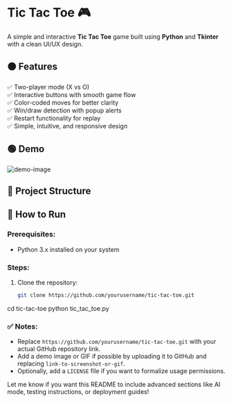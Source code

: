 # Tic Tac Toe 🎮

A simple and interactive **Tic Tac Toe** game built using **Python** and **Tkinter** with a clean UI/UX design.

## 🟠 Features
✅ Two-player mode (X vs O)  
✅ Interactive buttons with smooth game flow  
✅ Color-coded moves for better clarity  
✅ Win/draw detection with popup alerts  
✅ Restart functionality for replay  
✅ Simple, intuitive, and responsive design  

## 🟢 Demo

![demo-image](link-to-screenshot-or-gif)

## 📂 Project Structure

## 🚀 How to Run

### Prerequisites:
- Python 3.x installed on your system

### Steps:
1. Clone the repository:
   ```bash
   git clone https://github.com/yourusername/tic-tac-toe.git
cd tic-tac-toe
python tic_tac_toe.py

### ✅ Notes:
- Replace `https://github.com/yourusername/tic-tac-toe.git` with your actual GitHub repository link.
- Add a demo image or GIF if possible by uploading it to GitHub and replacing `link-to-screenshot-or-gif`.
- Optionally, add a `LICENSE` file if you want to formalize usage permissions.

Let me know if you want this README to include advanced sections like AI mode, testing instructions, or deployment guides!

